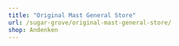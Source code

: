 ```yaml
---
title: "Original Mast General Store"
url: /sugar-grove/original-mast-general-store/
shop: Andenken
---
```

